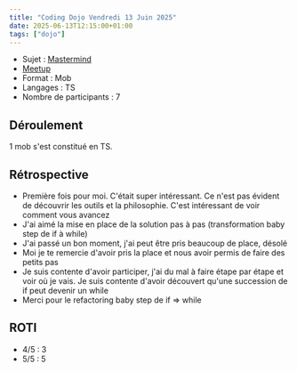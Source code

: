 ```yaml
---
title: "Coding Dojo Vendredi 13 Juin 2025"
date: 2025-06-13T12:15:00+01:00
tags: ["dojo"]
---
```


- Sujet : [Mastermind](https://codingdojo.org/kata/Mastermind/)
- [Meetup](https://www.meetup.com/fr-FR/software-craftsmanship-lyon/events/308058822)
- Format : Mob
- Langages : TS
- Nombre de participants : 7 

## Déroulement

1 mob s'est constitué en TS.

## Rétrospective

- Première fois pour moi. C'était super intéressant. Ce n'est pas évident de découvrir les outils et la philosophie. C'est intéressant de voir comment vous avancez
- J'ai aimé la mise en place de la solution pas à pas (transformation baby step de if à while)
- J'ai passé un bon moment, j'ai peut être pris beaucoup de place, désolé
- Moi je te remercie d'avoir pris la place et nous avoir permis de faire des petits pas
- Je suis contente d'avoir participer, j'ai du mal à faire étape par étape et voir où je vais. Je suis contente d'avoir découvert qu'une succession de if peut devenir un while
- Merci pour le refactoring baby step de if => while 

## ROTI
 
- 4/5 : 3
- 5/5 : 5
